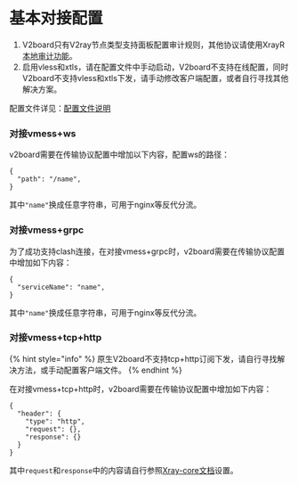 # 基本对接配置

1. V2board只有V2ray节点类型支持面板配置审计规则，其他协议请使用XrayR[本地审计功能](../gong-neng-shuo-ming/rule.md)。
2. 启用vless和xtls，请在配置文件中手动启动，V2board不支持在线配置，同时V2board不支持vless和xtls下发，请手动修改客户端配置，或者自行寻找其他解决方案。

配置文件详见：[配置文件说明](../xrayr-pei-zhi-wen-jian-shuo-ming/config.md)

### 对接vmess+ws
v2board需要在传输协议配置中增加以下内容，配置ws的路径：
```
{
  "path": "/name",
}
```
其中`"name"`换成任意字符串，可用于nginx等反代分流。

### 对接vmess+grpc

为了成功支持clash连接，在对接vmess+grpc时，v2board需要在传输协议配置中增加如下内容：

```text
{
  "serviceName": "name",
}
```

其中`"name"`换成任意字符串，可用于nginx等反代分流。

### 对接vmess+tcp+http

{% hint style="info" %}
原生V2board不支持tcp+http订阅下发，请自行寻找解决方法，或手动配置客户端文件。
{% endhint %}

在对接vmess+tcp+http时，v2board需要在传输协议配置中增加如下内容：

```text
{
  "header": {
    "type": "http",
    "request": {},
    "response": {}
  }
}
```

其中`request`和`response`中的内容请自行参照[Xray-core文档](https://xtls.github.io/config/transports/tcp.html#httpheaderobject)设置。

